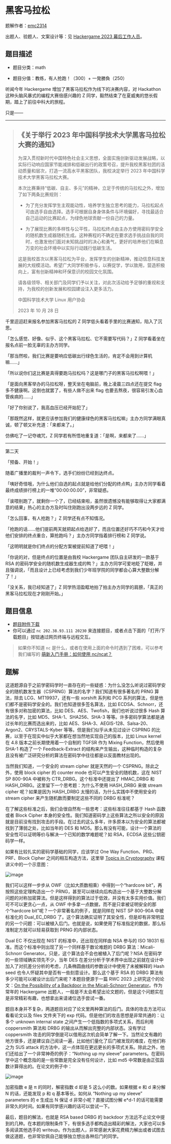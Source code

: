 # 黑客马拉松

题解作者：[emc2314](https://github.com/emc2314/)

出题人、验题人、文案设计等：见 [Hackergame 2023 幕后工作人员](https://hack.lug.ustc.edu.cn/credits/)。

## 题目描述

- 题目分类：math

- 题目分值：教练，有人抢跑！（300）+ 一発勝負（250）

听闻今年 Hackergame 增加了黑客马拉松作为线下的决赛内容，对 Hackathon 这种头脑风暴式的编程大赛倍感兴趣的 Z 同学，毅然结束了在夏威夷的悠长假期，踏上了前往中科大的旅程。

只是——

---

> ## 《关于举行 2023 年中国科学技术大学黑客马拉松大赛的通知》
>
> 为深入贯彻新时代中国特色社会主义思想，全面实施创新驱动发展战略，以实际行动响应国家节能减排和低碳出行的政策号召，提升我校黑客社团的活动质量和层次，打造一流高水平黑客团队，我校决定举行 2023 年中国科学技术大学黑客马拉松大赛。
>
> 本次比赛秉持“低碳、自主、多元”的精神，立足于传统的马拉松之外，增加了如下两条比赛规则：
>
> - 为了充分发挥学生主观能动性，培养学生独立思考的能力，马拉松起点可由选手自由选择。选手可根据自身身体条件与环境偏好，寻找最适合自己运动的比赛起点，为绿色地球贡献一份自己的力量。
>
> - 为了展现比赛的多样性与公平性，马拉松终点由主办方使用密码学安全的随机数生成器随机生成。这种赛程的不确定在要求选手挑战自我的同时，也激发他们面对未知挑战时的决心和勇气，更好的培养他们在瞬息万变的社会环境中以实际行动践行低碳生活。
>
> 这是我校首次以黑客马拉松为平台，发挥学生的创新精神，推动信息科技发展的大规模活动。希望广大同学积极参与，以赛促学，学以致用，营造积极向上，富有创新精神和环保意识的校园文化氛围。
>
> 请各级领导、相关部门及同学们予以关注，对此次活动给予足够的重视和支持，为我校的创新发展和校园建设注入更多活力。
>
> 中国科学技术大学 Linux 用户协会
>
> 2023 年 10 月 28 日

千里迢迢赶来报名参加黑客马拉松的 Z 同学低头看着手里的比赛通知，陷入了沉思。

「怎么感觉、好像、似乎、这个黑客马拉松、它不需要写代码？」Z 同学看着坐在报名点前一脸无辜的主办方同学。

「那当然啦，我们比赛是要响应低碳出行绿色生活的，肯定不会用到计算机嘛……」

「所以说你们这比赛是真得要跑马拉松吗？这是哪门子的黑客马拉松啊喂！」

「是面向黑客举办的马拉松呀，整天坐在电脑前，晚上凌晨三四点还在提交 flag 多不健康啊。这倒也就罢了，有些人做不出来 flag 也要去熬夜，很容易引发心血管疾病的……」

「好了你别说了，我高血压已经开始犯了」

「那既然这样，就更应该参加我们的健康绿色的黑客马拉松嘛」主办方同学满眼真诚，顿了顿又补充道：「来都来了。」

仿佛吃了一记夺魂咒，Z 同学若有所悟地重复道：「是啊，来都来了……」

---

第二天

「预备、开始！」

随着广播里的裁判一声令下，选手们纷纷已经到达终点。

「咦好奇怪哦，为什么他们自选的起点就是给他们分配的终点鸭」主办方同学看着最终成绩排行榜上的一堆“00:00:00.00”，非常疑惑。

「诶喂别跑了，就剩你一个了，已经结束啦，虽然很遗憾没有能够取得让大家都满意的结果」热心的主办方及时叫住刚跑出没两步远的 Z 同学。

「怎么回事，有人抢跑？」Z 同学还有点不知情况。

「抢跑的话……他们提前两天就把起点给选好了，而且位置还好巧不巧和今天才给他们安排的终点重合，算抢跑吗？」主办方同学指着排行榜和 Z 同学说。

「这明明就是你们终点的分配方案被提前知道了吧喂！」

「你说的对，但是终点的位置是由我校 Hackergame 团队自主研发的一款基于 RSA 的密码学安全的随机数生成器生成的鸭？」主办方同学可爱地眨了眨眼，并且强调说，「而且设计上已经考虑到我们少年班学院的同学都会心算大整数分解了！」

「没关系，我已经知道了」Z 同学热泪盈眶地拍了拍主办方同学的肩膀，「真正的黑客马拉松现在才刚刚开始。」


## 题目信息

- [题目附件下载](files/rsa_prng.py)
- 你可以通过 `nc 202.38.93.111 20230` 来连接题目，或者点击下面的「打开/下载题目」按钮通过网页终端与远程交互。

> 如果你不知道 `nc` 是什么，或者在使用上面的命令时遇到了困难，可以参考我们编写的 [萌新入门手册：如何使用 nc/ncat？](https://lug.ustc.edu.cn/planet/2019/09/how-to-use-nc/)
## 题解

这道题源自于之前学密码学时一直存在的一些疑惑：为什么没怎么听说过密码学安全的随机数发生器（CSPRNG）算法的名字？我们知道有很多著名的 PRNG 算法，除去 LCG、MT19937，还有一些 xorshift 系列和 PCG 系列的算法，但是他们都不是密码学安全的。我们也知道很多签名算法，比如 ECDSA、Schnorr，还有很多对称加密的算法，比如 DES、AES、Twofish，我们也听说过很多 Hash 算法的名字，比如 MD5、SHA-1、SHA256、SHA-3 等等。许多密码学算法都是通过长年的比赛而选出来的，比如 AES、SHA-3、AEGIS-128、Salsa-20、Argon2、CRYSTALS-Kyber 等等。但是我们似乎从未见过设计 CSPRNG 的比赛，以至于在现实中似乎大家都在想当然地实现自己的版本，比如 Linux kernel 在 4.8 版本之前长期使用着一个自制的 TGFSR 作为 Mixing Function，然后使用 SHA-1 构造了一个 Feedback-Extract 的结构来产生输出，这种临时构造的复杂且没有被广泛研究分析的算法在密码学中往往都是以反面教材出现的。

当然我们知道，一个安全的 stream cipher 就是天然的一个 CSPRNG。除此之外，使用 block cipher 的 counter mode 也可以产生安全的随机数，这在 NIST SP 800-90A 中被称为 CTR_DRBG。这个标准中还提出了 HMAC_DRBG 和 HASH_DRBG。这里留下一个思考题：为什么不使用 HASH_DRBG 来做 stream cipher 呢？如果是因为 HASH_DRBG 太慢的话，为什么实践中不使用安全的 stream cipher 来产生随机数而要制定这些不同的 DRBG 标准呢？

在了解这些标准之后，我们会很自然有一些思考：这些标准往往都基于 Hash 函数或者 Block Cipher 本身的安全性。我们知道密码学上这些算法之所以安全的原因就是目前没有找到攻击的手段。在过去的这么多年，许多原本以为安全的算法都被找到了薄弱之处，比如当年的 DES 和 MD5。那么有没有可能，设计一个算法的安全性可以证明等价与解决一个已知的数学难题呢？如 RSA，ECDSA 这些公钥密码学一样。

如果有比较扎实的密码学基础的同学，应该学过 One Way Function、PRG、PRF、Block Cipher 之间的相互构造方法，这里举 [Topics in Cryptography](https://crypto.stanford.edu/cs355/23sp/) 课程讲义中的一个示意图：

![image](https://github.com/emc2314/hackergame2023-writeups/assets/14357110/9bfae421-96e2-4459-9167-4bc995d1e455)

我们可以这样一步步从 OWF（比如大质数相乘）中得到一个“hardcore bit”，再按照这些定理构造出一个 PRNG，甚至可以继续向后构造出一个基于大整数分解问题的对称加密算法。但是这样得到的算法过于低效，并没有太多实用价值。我们可不可以更贪心一点，从 OWF 中多拿一点数据，而不是只拿被证明安全的那个“hardcore bit”呢？一个非常著名的例子，就是同样在 NIST SP 800-90A 中被标准化的 Dual_EC_DRBG 了。这个算法确实证明了其安全性，但是却有非常明显的另一个问题：可以被植入后门。也就是说，如果使用了标准指定的数据，那么标准制定方就可以轻易获取到 PRNG 的内部状态。

Dual EC 不仅出现在 NIST 的标准中，还出现在同样由 NSA 参与的 ISO 18031 标准。而这个标准中则出现了另一个同样基于数论难题的 DRBG 算法：Micali-Schnorr Generator。只是，这个算法会不会也被植入了后门呢？NSA 在密码学的一些领域确实领先不少，当年 DES 在差分分析于学术界中出现之前就在设计中加入了对抗差分分析的考虑，几条椭圆曲线的参数设计中使用了未被解释的 Hash seed 也令人怀疑其中是否有一些刻意设计。那么这个基于 RSA 的 DRBG 算法有多少可能可以被设计出后门来呢？本题目便源于一篇 RWC 2023 上研究这个的论文：[On the Possibility of a Backdoor in the Micali-Schnorr Generator](https://eprint.iacr.org/2023/440)。作为常年的 Hackergame 出题人，一般是不太会希望出论文题的，但是这个问题实在是非常精彩有趣，也想拿出来请诸位选手尝试一番。

题目本身并不复杂，两道题目对应了论文里两种算法的后门。具体的攻击方法可以看看论文以及 files 文件夹下的 exp 代码。但是他们的攻击思想是非常共通的：让多个 unknown internal state 之间产生一个低指数的多项式关系，而后利用 coppersmith 算法和 DRBG 的输出从而解出完整的内部状态。没有学过 coppersmith 攻击的同学倒是可以借用这次机会简单了解一下。当然论文有趣的地方很多，还是建议自己阅读一遍，比如他们量化了后门被发现的难度，在他们称之为 SUS attack 的方法中，这一点体现在更远更长的多项式关系。除此之外，他们还给出了一个非常神奇的例子：“Nothing up my sleeve” parameters。在密码学中这个概念指的是一些常数是完全没有任何设计，比如 md5 中常数是由正弦函数计算得出的。在论文的例子中：

![image](https://github.com/emc2314/hackergame2023-writeups/assets/14357110/a2eb1131-671c-4829-b420-20972b8f0074)

加密指数 e 是 π 的同时，解密指数 d 却是 5 这么小的数。如果根据 e 和 d 来分解 N 的话，还能发现 p 和 q 基本等长。如何从 “Nothing up my sleeve” parameters 的 e 生成出 N 保证 d 非常小呢？直接试图分解 e*d-1 的话可能需要非常久的时间。如果有同学感兴趣的话可以尝试一下。

最后，题目的解法，也就是 RSA based DRBG 的 backdoor 方法远不止论文中提到的几种。在本题的限制条件下，有很多选手都构造出精彩的解法，大家也可以多多阅读其他选手的 writeup。作为出题人，非常感谢大家花费精力解出或者试图去做这道题，也非常钦佩自己能够独立想出各种后门的同学。
